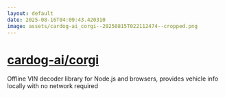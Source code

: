 ```yaml
---
layout: default
date: 2025-08-16T04:09:43.420310
image: assets/cardog-ai_corgi--20250815T022112474--cropped.png
---
```


# [cardog-ai/corgi](https://github.com/cardog-ai/corgi)

Offline VIN decoder library for Node.js and browsers, provides vehicle info locally with no network required
